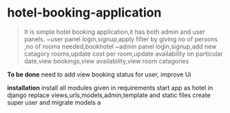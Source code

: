 # hotel-booking-application
>It is simple hotel booking application,it has both admin and user panels.
~user panel
login,signup,apply filter by giving no of persons ,no of rooms needed,bookhotel
~admin panel
login,signup,add new catagory rooms,update cost per room,update availability on particular date,view bookings,view availability,view room catagories


**To be done**
need to add view booking status for user,
improve Ui

**installation**
install all modules given in requirements
start app as hotel in django
replace views,urls,models,admin,template and static files
create super user and migrate models
a

